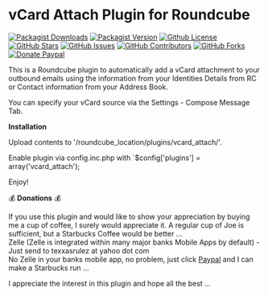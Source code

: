 # vCard Attach Plugin for Roundcube

[![Packagist Downloads](https://img.shields.io/packagist/dt/texxasrulez/vcard_attach?style=plastic&logo=packagist&logoColor=white&label=Downloads&labelColor=blue&color=gold)](https://packagist.org/packages/texxasrulez/vcard_attach)
[![Packagist Version](https://img.shields.io/packagist/v/texxasrulez/vcard_attach?style=plastic&logo=packagist&logoColor=white&label=Version&labelColor=blue&color=limegreen)](https://packagist.org/packages/texxasrulez/vcard_attach)
[![Github License](https://img.shields.io/github/license/texxasrulez/vcard_attach?style=plastic&logo=github&label=License&labelColor=blue&color=coral)](https://github.com/texxasrulez/vcard_attach/LICENSE)
[![GitHub Stars](https://img.shields.io/github/stars/texxasrulez/vcard_attach?style=plastic&logo=github&label=Stars&labelColor=blue&color=deepskyblue)](https://github.com/texxasrulez/vcard_attach/stargazers)
[![GitHub Issues](https://img.shields.io/github/issues/texxasrulez/vcard_attach?style=plastic&logo=github&label=Issues&labelColor=blue&color=aqua)](https://github.com/texxasrulez/vcard_attach/issues)
[![GitHub Contributors](https://img.shields.io/github/contributors/texxasrulez/vcard_attach?style=plastic&logo=github&logoColor=white&label=Contributors&labelColor=blue&color=orchid)](https://github.com/texxasrulez/vcard_attach/graphs/contributors)
[![GitHub Forks](https://img.shields.io/github/forks/texxasrulez/vcard_attach?style=plastic&logo=github&logoColor=white&label=Forks&labelColor=blue&color=darkorange)](https://github.com/texxasrulez/vcard_attach/forks)
[![Donate Paypal](https://img.shields.io/badge/Paypal-Money_Please!-blue.svg?style=plastic&labelColor=blue&color=forestgreen&logo=paypal)](https://www.paypal.me/texxasrulez)

This is a Roundcube plugin to automatically add a vCard attachment to your outbound emails using the information from your Identities Details from RC or Contact information from your Address Book.  

You can specify your vCard source via the Settings - Compose Message Tab.  

**Installation**  

Upload contents to '/roundcube_location/plugins/vcard_attach/'.  

Enable plugin via config.inc.php with `$config['plugins'] = array('vcard_attach');  

Enjoy!  

:moneybag: **Donations** :moneybag:  

If you use this plugin and would like to show your appreciation by buying me a cup of coffee, I surely would appreciate it. A regular cup of Joe is sufficient, but a Starbucks Coffee would be better ...  
Zelle (Zelle is integrated within many major banks Mobile Apps by default) - Just send to texxasrulez at yahoo dot com  
No Zelle in your banks mobile app, no problem, just click [Paypal](https://paypal.me/texxasrulez?locale.x=en_US) and I can make a Starbucks run ...  

I appreciate the interest in this plugin and hope all the best ...  
